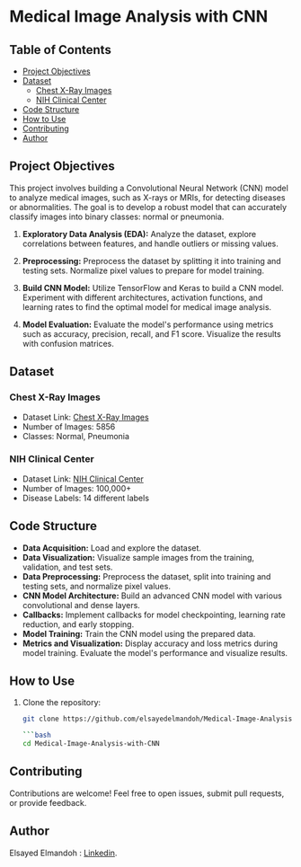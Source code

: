 # Medical Image Analysis with CNN

## Table of Contents
- [Project Objectives](#project-objectives)
- [Dataset](#dataset)
  - [Chest X-Ray Images](#chest-x-ray-images)
  - [NIH Clinical Center](#nih-clinical-center)
- [Code Structure](#code-structure)
- [How to Use](#how-to-use)
- [Contributing](#contributing)
- [Author](#author)


## Project Objectives

This project involves building a Convolutional Neural Network (CNN) model to analyze medical images, such as X-rays or MRIs, for detecting diseases or abnormalities. The goal is to develop a robust model that can accurately classify images into binary classes: normal or pneumonia.

1. **Exploratory Data Analysis (EDA):** Analyze the dataset, explore correlations between features, and handle outliers or missing values.

2. **Preprocessing:** Preprocess the dataset by splitting it into training and testing sets. Normalize pixel values to prepare for model training.

3. **Build CNN Model:** Utilize TensorFlow and Keras to build a CNN model. Experiment with different architectures, activation functions, and learning rates to find the optimal model for medical image analysis.

4. **Model Evaluation:** Evaluate the model's performance using metrics such as accuracy, precision, recall, and F1 score. Visualize the results with confusion matrices.


## Dataset

### Chest X-Ray Images
- Dataset Link: [Chest X-Ray Images](https://www.kaggle.com/paultimothymooney/chest-xray-pneumonia)
- Number of Images: 5856
- Classes: Normal, Pneumonia

### NIH Clinical Center
- Dataset Link: [NIH Clinical Center](https://nihcc.app.box.com/v/ChestXray-NIHCC)
- Number of Images: 100,000+
- Disease Labels: 14 different labels

## Code Structure

- **Data Acquisition:** Load and explore the dataset.
- **Data Visualization:** Visualize sample images from the training, validation, and test sets.
- **Data Preprocessing:** Preprocess the dataset, split into training and testing sets, and normalize pixel values.
- **CNN Model Architecture:** Build an advanced CNN model with various convolutional and dense layers.
- **Callbacks:** Implement callbacks for model checkpointing, learning rate reduction, and early stopping.
- **Model Training:** Train the CNN model using the prepared data.
- **Metrics and Visualization:** Display accuracy and loss metrics during model training. Evaluate the model's performance and visualize results.

## How to Use

1. Clone the repository:

   ```bash
   git clone https://github.com/elsayedelmandoh/Medical-Image-Analysis-with-CNN.git
   
   ```bash
   cd Medical-Image-Analysis-with-CNN

## Contributing
  Contributions are welcome! Feel free to open issues, submit pull requests, or provide feedback.

## Author
  Elsayed Elmandoh : [Linkedin](https://www.linkedin.com/in/elsayed-elmandoh-77544428a/).
